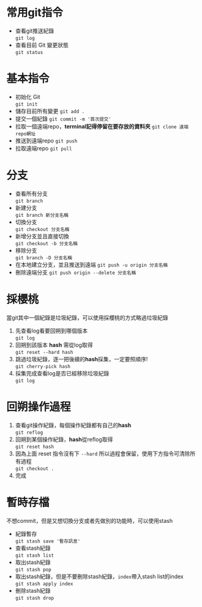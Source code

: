 # 常用git指令

- 查看git推送紀錄  
`git log`
- 查看目前 Git 變更狀態  
`git status`

# 基本指令
- 初始化 Git  
`git init`
- 儲存目前所有變更
`git add .`
- 提交一個紀錄
`git commit -m '首次提交'`
- 拉取一個遠端repo，**terminal記得停留在要存放的資料夾**
`git clone 遠端repo網址`
- 推送到遠端repo
`git push`
- 拉取遠端repo
`git pull`

# 分支
- 查看所有分支  
`git branch`
- 新建分支  
`git branch 新分支名稱`
- 切換分支  
`git checkout 分支名稱`
- 新增分支並且直接切換  
`git checkout -b 分支名稱`
- 移除分支  
`git branch -D 分支名稱`
- 在本地建立分支，並且推送到遠端
`git push -u origin 分支名稱`
- 刪除遠端分支
`git push origin --delete 分支名稱`

# 採櫻桃
當git其中一個紀錄是垃圾紀錄，可以使用採櫻桃的方式略過垃圾紀錄
1. 先查看log看要回朔到哪個版本  
`git log`
2. 回朔到該版本 **hash** 需從log取得  
`git reset --hard hash`
3. 跳過垃圾紀錄，逐一把後續的**hash**採集，一定要照順序!  
`git cherry-pick hash`
4. 採集完成查看log是否已經移除垃圾紀錄  
`git log`

# 回朔操作過程
1. 查看git操作紀錄，每個操作紀錄都有自己的**hash**  
`git reflog`
2. 回朔到某個操作紀錄，**hash**從reflog取得  
`git reset hash`
3. 因為上面 reset 指令沒有下 `--hard` 所以過程會保留，使用下方指令可清除所有過程  
`git checkout .`
4. 完成


# 暫時存檔
不想commit，但是又想切換分支或者先做別的功能時，可以使用stash
- 紀錄暫存  
`git stash save '暫存訊息'`
- 查看stash紀錄  
`git stash list`
- 取出stash紀錄  
`git stash pop`
- 取出stash紀錄，但是不要刪除stash紀錄，`index`帶入stash list的index  
`git stash apply index`
- 刪除stash紀錄  
`git stash drop`
